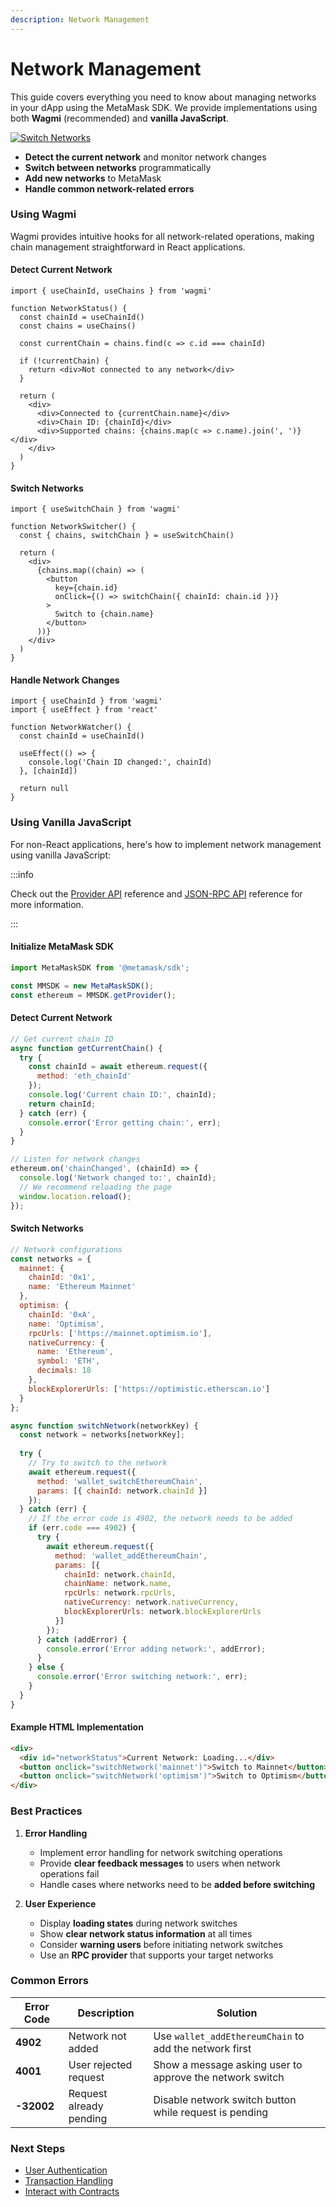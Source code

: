 ```yaml
---
description: Network Management
---
```


# Network Management

This guide covers everything you need to know about managing networks in your dApp using the MetaMask SDK. 
We provide implementations using both **Wagmi** (recommended) and **vanilla JavaScript**.

<div style={{ display: 'flex', gap: '1rem', alignItems: 'flex-start' }}>
    <div style={{ flex: '3' }}>
        <a href="https://metamask-sdk-examples.vercel.app/" target="_blank">
            <img src={require("../_assets/network.gif").default} alt="Switch Networks" style={{border: '1px solid #DCDCDC', width: '100%'}} />
        </a>
    </div>
    <div style={{ flex: '3' }}>
        <ul>
            <li><strong>Detect the current network</strong> and monitor network changes</li>
            <li><strong>Switch between networks</strong> programmatically</li>
            <li><strong>Add new networks</strong> to MetaMask</li>
            <li><strong>Handle common network-related errors</strong></li>
        </ul>
    </div>
</div>

### Using Wagmi

Wagmi provides intuitive hooks for all network-related operations, making chain management straightforward in React applications.

#### Detect Current Network

```tsx
import { useChainId, useChains } from 'wagmi'

function NetworkStatus() {
  const chainId = useChainId()
  const chains = useChains()
  
  const currentChain = chains.find(c => c.id === chainId)
  
  if (!currentChain) {
    return <div>Not connected to any network</div>
  }

  return (
    <div>
      <div>Connected to {currentChain.name}</div>
      <div>Chain ID: {chainId}</div>
      <div>Supported chains: {chains.map(c => c.name).join(', ')}</div>
    </div>
  )
}
```

#### Switch Networks

```tsx
import { useSwitchChain } from 'wagmi'

function NetworkSwitcher() {
  const { chains, switchChain } = useSwitchChain()
  
  return (
    <div>
      {chains.map((chain) => (
        <button
          key={chain.id}
          onClick={() => switchChain({ chainId: chain.id })}
        >
          Switch to {chain.name}
        </button>
      ))}
    </div>
  )
}
```

#### Handle Network Changes

```tsx
import { useChainId } from 'wagmi'
import { useEffect } from 'react'

function NetworkWatcher() {
  const chainId = useChainId()
  
  useEffect(() => {
    console.log('Chain ID changed:', chainId)
  }, [chainId])
  
  return null
}
```

### Using Vanilla JavaScript

For non-React applications, here's how to implement network management using vanilla JavaScript:

:::info

Check out the [Provider API](/wallet/reference/provider-api) reference and [JSON-RPC API](/wallet/reference/json-rpc-methods) reference for more information.

:::

#### Initialize MetaMask SDK

```javascript
import MetaMaskSDK from '@metamask/sdk';

const MMSDK = new MetaMaskSDK();
const ethereum = MMSDK.getProvider();
```

#### Detect Current Network

```javascript
// Get current chain ID
async function getCurrentChain() {
  try {
    const chainId = await ethereum.request({ 
      method: 'eth_chainId' 
    });
    console.log('Current chain ID:', chainId);
    return chainId;
  } catch (err) {
    console.error('Error getting chain:', err);
  }
}

// Listen for network changes
ethereum.on('chainChanged', (chainId) => {
  console.log('Network changed to:', chainId);
  // We recommend reloading the page
  window.location.reload();
});
```

#### Switch Networks

```javascript
// Network configurations
const networks = {
  mainnet: {
    chainId: '0x1',
    name: 'Ethereum Mainnet'
  },
  optimism: {
    chainId: '0xA',
    name: 'Optimism',
    rpcUrls: ['https://mainnet.optimism.io'],
    nativeCurrency: {
      name: 'Ethereum',
      symbol: 'ETH',
      decimals: 18
    },
    blockExplorerUrls: ['https://optimistic.etherscan.io']
  }
};

async function switchNetwork(networkKey) {
  const network = networks[networkKey];
  
  try {
    // Try to switch to the network
    await ethereum.request({
      method: 'wallet_switchEthereumChain',
      params: [{ chainId: network.chainId }]
    });
  } catch (err) {
    // If the error code is 4902, the network needs to be added
    if (err.code === 4902) {
      try {
        await ethereum.request({
          method: 'wallet_addEthereumChain',
          params: [{
            chainId: network.chainId,
            chainName: network.name,
            rpcUrls: network.rpcUrls,
            nativeCurrency: network.nativeCurrency,
            blockExplorerUrls: network.blockExplorerUrls
          }]
        });
      } catch (addError) {
        console.error('Error adding network:', addError);
      }
    } else {
      console.error('Error switching network:', err);
    }
  }
}
```

#### Example HTML Implementation

```html
<div>
  <div id="networkStatus">Current Network: Loading...</div>
  <button onclick="switchNetwork('mainnet')">Switch to Mainnet</button>
  <button onclick="switchNetwork('optimism')">Switch to Optimism</button>
</div>
```



### Best Practices

1. **Error Handling**
   - Implement error handling for network switching operations
   - Provide **clear feedback messages** to users when network operations fail
   - Handle cases where networks need to be **added before switching**

2. **User Experience**
   - Display **loading states** during network switches
   - Show **clear network status information** at all times
   - Consider **warning users** before initiating network switches
   - Use an **RPC provider** that supports your target networks

### Common Errors

| Error Code | Description | Solution |
|------------|-------------|----------|
| **4902** | Network not added | Use `wallet_addEthereumChain` to add the network first |
| **4001** | User rejected request | Show a message asking user to approve the network switch |
| **-32002** | Request already pending | Disable network switch button while request is pending |

### Next Steps

- [User Authentication](/sdk/guides/user-authentication)
- [Transaction Handling](/sdk/guides/transaction-handling)
- [Interact with Contracts](/sdk/guides/interact-with-contracts)